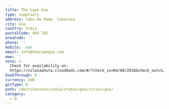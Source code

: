 ```yaml
---
title: The Cape Goa
type: suppliers
address: Cabo De Rama  Canacona
city: Goa
country: India
postalCode: 403 702
areaCode: ''
phone: ''
mobile: .nan
email: info@thecapegoa.com
www: ''
note: >-
  Check for availability on:
  https://vilasaahuta.cloudbeds.com/#/?check_in=04/08/2018&check_out=5/8/2018&page=1
bookThrough: 0
currency: INR
gstType: 0
path: /destinations/india/states/goa/cities/goa/
category:
  - H
---
```


